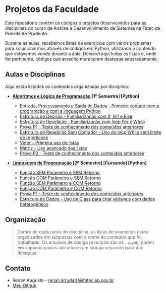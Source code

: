 # Projetos da Faculdade

Este repositório contém os códigos e projetos desenvolvidos para as disciplinas do curso de Análise e Desenvolvimento de Sistemas na Fatec de Presidente Prudente.

Durante as aulas, recebemos listas de exercícios com vários problemas para solucionarmos através de códigos em Python, utilizando o conteúdo que estávamos vendo durante a aula. Deixarei aqui todas as listas e, onde for pertinente, códigos que acredito merecerem destaque separadamente.

## Aulas e Disciplinas

Aqui estão listados os conteúdos organizadas por disciplina:

* **[Algoritmos e Lógica de Programação](https://github.com/Scapequest/Projetos/tree/main/Algoritmos_Logica_Programacao) [1º Semestre] [Python]**
    * [Entrada, Processamento e Saída de Dados - Primeiro contato com a programção e com a linguagem Python](https://github.com/Scapequest/Projetos/tree/main/Algoritmos_Logica_Programacao/Entrada_Dados) 
    * [Estrutura de Decisão - Familiarização com If, Elif e Else](https://github.com/Scapequest/Projetos/tree/main/Algoritmos_Logica_Programacao/Estrutura_Decisao)
    * [Estrutura de Repetição - Familiarização com loop For e While](https://github.com/Scapequest/Projetos/tree/main/Algoritmos_Logica_Programacao/Estrutura_Repeticao)
    * [Prova P1 - Teste de conhecimento dos conteúdos anteriores](https://github.com/Scapequest/Projetos/tree/main/Algoritmos_Logica_Programacao/Prova_P1)
    * [Estrutura de Repetição Sem Contador - Uso do loop While sem limite de repetições](https://github.com/Scapequest/Projetos/tree/main/Algoritmos_Logica_Programacao/Estrutura_Repeticao_Sem_Contador)
    * [Vetor - Primeira uso de listas](https://github.com/Scapequest/Projetos/tree/main/Algoritmos_Logica_Programacao/Vetor)
    * [Matriz - Uso avançado das listas](https://github.com/Scapequest/Projetos/tree/main/Algoritmos_Logica_Programacao/Matriz)
    * [Prova P2 - Teste de conhecimento dos conteúdos anteriores](https://github.com/Scapequest/Projetos/tree/main/Algoritmos_Logica_Programacao/Prova_P2)


* **[Linguagem de Programação](https://github.com/Scapequest/Projetos/tree/main/Logica_Programacao) [2º Semestre] [Cursando] [Python]**
    * [Função SEM Parâmetro e SEM Retorno](https://github.com/Scapequest/Projetos/tree/main/Logica_Programacao/sem_parametro_sem_retorno)
    * [Função COM Parâmetro e SEM Retorno](https://github.com/Scapequest/Projetos/tree/main/Logica_Programacao/com_parametro_sem_retorno)
    * [Função SEM Parâmetro e COM Retorno](https://github.com/Scapequest/Projetos/tree/main/Logica_Programacao/sem_parametro_com_retorno)
    * [Função COM Parâmetro e COM Retorno](https://github.com/Scapequest/Projetos/tree/main/Logica_Programacao/com_parametro_com_retorno)
    * [Prova P1 - Teste de conhecimento dos conteúdos anteriores](https://github.com/Scapequest/Projetos/tree/main/Logica_Programacao/prova_p1)
    * [Estrutura de Dados - Uso de Class para criar váriaveis com dados heterogêneos](https://github.com/Scapequest/Projetos/tree/main/Logica_Programacao/estrutura_dados)

## Organização

> Dentro de cada pasta de disciplina, as listas de exercícios estão organizados em subpastas com o nome do conteúdo que foi trabalhado. Os arquivos de código principais são os `.ipynb`, porém em algumas pastas adicionarei um código separado para dar destaque.

## Contato

* Renan Augusto - renan.arruda01@fatec.sp.gov.br
* [Meu Github](https://github.com/Scapequest)